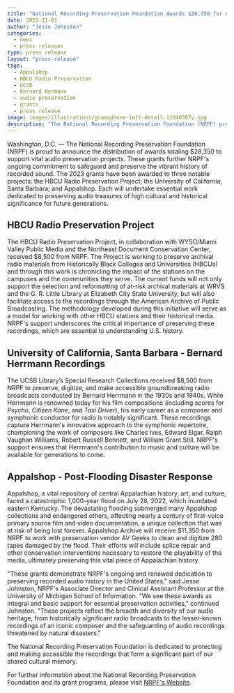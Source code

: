 ```yaml
---
title: "National Recording Preservation Foundation Awards $28,350 for Audio Preservation"
date: 2023-11-01
author: "Jesse Johnston"
categories: 
  - news
  - press releases
type: press release
layout: "press-release"
tags:
  - Appalshop
  - HBCU Radio Preservation
  - UCSB
  - Bernard Hermann
  - audio preservation
  - grants
  - press release 
image: images/illustrations/gramophone-left-detail-12040507v.jpg
description: "The National Recording Preservation Foundation (NRPF) proudly announces new grants totaling $28,350 to support vital audio preservation projects in 2023."
---
```


Washington, D.C. — The National Recording Preservation Foundation (NRPF) is proud to announce the distribution of awards totaling $28,350 to support vital audio preservation projects. These grants further NRPF's ongoing commitment to safeguard and preserve the vibrant history of recorded sound. The 2023 grants have been awarded to three notable projects: the HBCU Radio Preservation Project; the University of California, Santa Barbara; and Appalshop. Each will undertake essential work dedicated to preserving audio treasures of high cultural and historical significance for future generations.

## HBCU Radio Preservation Project

The HBCU Radio Preservation Project, in collaboration with WYSO/Miami Valley Public Media and the Northeast Document Conservation Center, received $8,500 from NRPF. The Project is working to preserve archival radio materials from Historically Black Colleges and Universities (HBCUs) and through this work is chronicling the impact of the stations on the campuses and the communities they serve. The current funds will not only support the selection and reformatting of at-risk archival materials at WRVS and the G. R. Little Library at Elizabeth City State University, but will also facilitate access to the recordings through the American Archive of Public Broadcasting. The methodology developed during this initiative will serve as a model for working with other HBCU stations and their historical media. NRPF's support underscores the critical importance of preserving these recordings, which are essential to understanding U.S. history.

## University of California, Santa Barbara - Bernard Herrmann Recordings

The UCSB Library’s Special Research Collections received $8,500 from NRPF to preserve, digitize, and make accessible groundbreaking radio broadcasts conducted by Bernard Herrmann in the 1930s and 1940s. While Herrmann is renowned today for his film compositions (including scores for _Psycho_, _Citizen Kane_, and _Taxi Driver_), his early career as a composer and symphonic conductor for radio is notably significant. These recordings capture Herrmann's innovative approach to the symphonic repertoire, championing the work of composers like Charles Ives, Edward Elgar, Ralph Vaughan Williams, Robert Russell Bennett, and William Grant Still. NRPF's support ensures that Herrmann's contribution to music and culture will be available for generations to come.

## Appalshop - Post-Flooding Disaster Response

Appalshop, a vital repository of central Appalachian history, art, and culture, faced a catastrophic 1,000-year flood on July 28, 2022, which inundated eastern Kentucky. The devastating flooding submerged many Appalshop collections and endangered others, affecting nearly a century of first-voice primary source film and video documentation, a unique collection that was at risk of being lost forever. Appalshop Archive will receive $11,350 from NRPF to work with preservation vendor AV Geeks to clean and digitize 280 tapes damaged by the flood. Their efforts will include splice repair and other conservation interventions necessary to restore the playability of the media, ultimately preserving this vital piece of Appalachian history.

"These grants demonstrate NRPF's ongoing and renewed dedication to preserving recorded audio history in the United States," said Jesse Johnston, NRPF's Associate Director and Clinical Assistant Professor at the University of Michigan School of Information. "We see these awards as integral and basic support for essential preservation activities," continued Johnston. "These projects reflect the breadth and diversity of our audio heritage, from historically significant radio broadcasts to the lesser-known recordings of an iconic composer and the safeguarding of audio recordings threatened by natural disasters."

The National Recording Preservation Foundation is dedicated to protecting and making accessible the recordings that form a significant part of our shared cultural memory.

For further information about the National Recording Preservation Foundation and its grant programs, please visit [NRPF's Website](https://www.recordingpreservation.org/).
